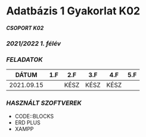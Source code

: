 # Adatbázis 1 Gyakorlat K02
##### _CSOPORT K02_
### _2021/2022 1. félév_
### _FELADATOK_


| DÁTUM | 1.F | 2.F| 3.F| 4.F| 5.F|
|-----|----|-----|------|-----|-----|
| 2021.09.15 || KÉSZ | KÉSZ | KÉSZ | |

### _HASZNÁLT SZOFTVEREK_
- CODE::BLOCKS
- ERD PLUS
- XAMPP
